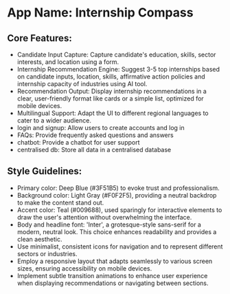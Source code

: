 # **App Name**: Internship Compass

## Core Features:

- Candidate Input Capture: Capture candidate's education, skills, sector interests, and location using a form.
- Internship Recommendation Engine: Suggest 3-5 top internships based on candidate inputs, location, skills, affirmative action policies and internship capacity of industries using AI tool.
- Recommendation Output: Display internship recommendations in a clear, user-friendly format like cards or a simple list, optimized for mobile devices.
- Multilingual Support: Adapt the UI to different regional languages to cater to a wider audience.
- login and signup: Allow users to create accounts and log in
- FAQs: Provide frequently asked questions and answers
- chatbot: Provide a chatbot for user support
- centralised db: Store all data in a centralised database

## Style Guidelines:

- Primary color: Deep Blue (#3F51B5) to evoke trust and professionalism.
- Background color: Light Gray (#F0F2F5), providing a neutral backdrop to make the content stand out.
- Accent color: Teal (#009688), used sparingly for interactive elements to draw the user's attention without overwhelming the interface.
- Body and headline font: 'Inter', a grotesque-style sans-serif for a modern, neutral look. This choice enhances readability and provides a clean aesthetic.
- Use minimalist, consistent icons for navigation and to represent different sectors or industries.
- Employ a responsive layout that adapts seamlessly to various screen sizes, ensuring accessibility on mobile devices.
- Implement subtle transition animations to enhance user experience when displaying recommendations or navigating between sections.
